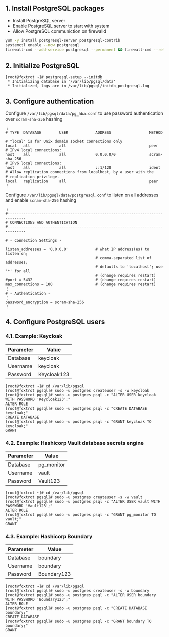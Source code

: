 ## 1. Install PostgreSQL packages

- Install PostgreSQL server
- Enable PostgreSQL server to start with system
- Allow PostgreSQL communiction on firewalld

```sh
yum -y install postgresql-server postgresql-contrib
systemctl enable --now postgresql
firewall-cmd --add-service postgresql --permanent && firewall-cmd --reload
```

## 2. Initialize PostgreSQL

```console
[root@foxtrot ~]# postgresql-setup --initdb
 * Initializing database in '/var/lib/pgsql/data'
 * Initialized, logs are in /var/lib/pgsql/initdb_postgresql.log
```

## 3. Configure authentication

Configure `/var/lib/pgsql/data/pg_hba.conf` to use password authentication over `scram-sha-256` hashing

```
⋮
# TYPE  DATABASE        USER            ADDRESS                 METHOD

# "local" is for Unix domain socket connections only
local   all             all                                     peer
# IPv4 local connections:
host    all             all             0.0.0.0/0               scram-sha-256
# IPv6 local connections:
host    all             all             ::1/128                 ident
# Allow replication connections from localhost, by a user with the
# replication privilege.
local   replication     all                                     peer
⋮
```

Configure `/var/lib/pgsql/data/postgresql.conf` to listen on all addresses and enable `scram-sha-256` hashing

```
⋮
#------------------------------------------------------------------------------
# CONNECTIONS AND AUTHENTICATION
#------------------------------------------------------------------------------

# - Connection Settings -

listen_addresses = '0.0.0.0'            # what IP address(es) to listen on;
                                        # comma-separated list of addresses;
                                        # defaults to 'localhost'; use '*' for all
                                        # (change requires restart)
#port = 5432                            # (change requires restart)
max_connections = 100                   # (change requires restart)
⋮
# - Authentication -
⋮
password_encryption = scram-sha-256
⋮
```

## 4. Configure PostgreSQL users

### 4.1. Example: Keycloak

|Parameter|Value|
|---|---|
|Database|keycloak|
|Username|keycloak|
|Password|Keycloak123|

```console
[root@foxtrot ~]# cd /var/lib/pgsql
[root@foxtrot pgsql]# sudo -u postgres createuser -s -w keycloak
[root@foxtrot pgsql]# sudo -u postgres psql -c "ALTER USER keycloak WITH PASSWORD 'Keycloak123';"
ALTER ROLE
[root@foxtrot pgsql]# sudo -u postgres psql -c "CREATE DATABASE keycloak;"
CREATE DATABASE
[root@foxtrot pgsql]# sudo -u postgres psql -c "GRANT keycloak TO keycloak;"
GRANT
```

### 4.2. Example: Hashicorp Vault database secrets engine

|Parameter|Value|
|---|---|
|Database|pg_monitor|
|Username|vault|
|Password|Vault123|

```console
[root@foxtrot ~]# cd /var/lib/pgsql
[root@foxtrot pgsql]# sudo -u postgres createuser -s -w vault
[root@foxtrot pgsql]# sudo -u postgres psql -c "ALTER USER vault WITH PASSWORD 'Vault123';"
ALTER ROLE
[root@foxtrot pgsql]# sudo -u postgres psql -c "GRANT pg_monitor TO vault;"
GRANT
```

### 4.3. Example: Hashicorp Boundary

|Parameter|Value|
|---|---|
|Database|boundary|
|Username|boundary|
|Password|Boundary123|

```console
[root@foxtrot ~]# cd /var/lib/pgsql
[root@foxtrot pgsql]# sudo -u postgres createuser -s -w boundary
[root@foxtrot pgsql]# sudo -u postgres psql -c "ALTER USER boundary WITH PASSWORD 'Boundary123';"
ALTER ROLE
[root@foxtrot pgsql]# sudo -u postgres psql -c "CREATE DATABASE boundary;"
CREATE DATABASE
[root@foxtrot pgsql]# sudo -u postgres psql -c "GRANT boundary TO boundary;"
GRANT
```
